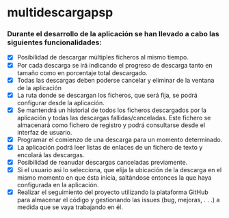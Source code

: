 # multidescargapsp

### Durante el desarrollo de la aplicación se han llevado a cabo las siguientes funcionalidades:

- [x] Posibilidad de descargar múltiples ficheros al mismo tiempo.
- [x] Por cada descarga se irá indicando el progreso de descarga tanto en tamaño como en
porcentaje total descargado.
- [x] Todas las descargas deben poderse cancelar y eliminar de la ventana de la
aplicación
- [x] La ruta donde se descargan los ficheros, que será fija, se podrá configurar desde la
aplicación.
- [x] Se mantendrá un historial de todos los ficheros descargados por la aplicación y
todas las descargas fallidas/canceladas. Este fichero se almacenará como fichero de
registro y podrá consultarse desde el interfaz de usuario.
- [x] Programar el comienzo de una descarga para un momento determinado.
- [x] La aplicación podrá leer listas de enlaces de un fichero de texto y encolará las
descargas.
- [x] Posibilidad de reanudar descargas canceladas previamente.
- [x] Si el usuario asi lo selecciona, que elija la ubicación de la descarga en el mismo
momento en que ésta inicia, saltándose entonces la que haya configurada en la
aplicación.
- [x] Realizar el seguimiento del proyecto utilizando la plataforma GitHub
para almacenar el código y gestionando las issues (bug, mejoras, . . .) a medida que
se vaya trabajando en él.

